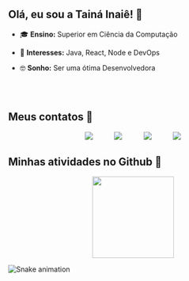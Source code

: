 ## Olá, eu sou a Tainá Inaiê! 👋
<div style="display: inline_block"> 
  
- 🎓 **Ensino:** Superior em Ciência da Computação

- 🎯 **Interesses:** Java, React, Node e DevOps
- 🤓 **Sonho:** Ser uma ótima Desenvolvedora
<br>

<br>

## Meus contatos 📱 
<p align="center">
<a href="https://github.com/tainainaie"><img  src="https://img.shields.io/badge/github-%23100000.svg?&style=for-the-badge&logo=github&logoColor=white&link=mailto:https://github.com/tainainaie"></a>
&nbsp;&nbsp;&nbsp;&nbsp;&nbsp;&nbsp;&nbsp;&nbsp;&nbsp;
  <a href="www.linkedin.com/in/tainainaie" target="_blank"><img src="https://img.shields.io/badge/-LinkedIn-%230077B5?style=for-the-badge&logo=linkedin&logoColor=white" target="_blank"></a> 
&nbsp;&nbsp;&nbsp;&nbsp;&nbsp;&nbsp;&nbsp;&nbsp;&nbsp;
  <a href="https://www.instagram.com/taina.inaie/" target="_blank"><img src="https://img.shields.io/badge/-Instagram-%23E4405F?style=for-the-badge&logo=instagram&logoColor=white" target="_blank"></a>
&nbsp;&nbsp;&nbsp;&nbsp;&nbsp;&nbsp;&nbsp;&nbsp;&nbsp;
<a href = "mailto:taina.inaie@gmail.com"><img src="https://img.shields.io/badge/-Gmail-D14836?style=for-the-badge&logo=gmail&logoColor=white" target="_blank"></a>
</p>

## Minhas atividades no Github 🚀
<p align="center">
  
  <a href="https://github.com/anuraghazra/github-readme-stats">
    <img
      align="center"
      height="165"
      src="https://github-readme-stats.vercel.app/api?username=tainainaie&show_icons=true&theme=dracula&include_all_commits=true&count_private=true"
    />
  </a>
</p>

 
![Snake animation](https://github.com/tainainaie/tainainaie/blob/output/github-contribution-grid-snake.svg)
